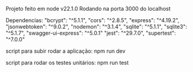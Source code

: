 Projeto feito em node v22.1.0
Rodando na porta 3000 do localhost

Dependencias:
    "bcrypt": "^5.1.1",
    "cors": "^2.8.5",
    "express": "^4.19.2",
    "jsonwebtoken": "^9.0.2",
    "nodemon": "^3.1.4",
    "sqlite": "^5.1.1",
    "sqlite3": "^5.1.7",
    "swagger-ui-express": "^5.0.1"
    "jest": "^29.7.0",
    "supertest": "^7.0.0"
    
script para subir rodar a aplicação: npm run dev

script para rodar os testes unitários: npm run test
